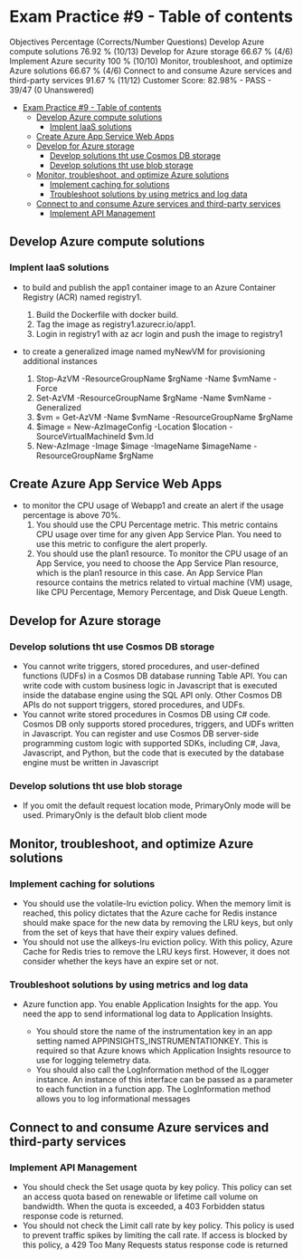 # Exam Practice #9 - Table of contents

Objectives Percentage (Corrects/Number Questions)
Develop Azure compute solutions 76.92 % (10/13)
Develop for Azure storage 66.67 % (4/6)
Implement Azure security 100 % (10/10)
Monitor, troubleshoot, and optimize Azure solutions 66.67 % (4/6)
Connect to and consume Azure services and third-party services 91.67 % (11/12)
Customer Score: 82.98% - PASS - 39/47 (0 Unanswered)

- [Exam Practice #9 - Table of contents](#exam-practice-9---table-of-contents)
  - [Develop Azure compute solutions](#develop-azure-compute-solutions)
    - [Implent IaaS solutions](#implent-iaas-solutions)
  - [Create Azure App Service Web Apps](#create-azure-app-service-web-apps)
  - [Develop for Azure storage](#develop-for-azure-storage)
    - [Develop solutions tht use Cosmos DB storage](#develop-solutions-tht-use-cosmos-db-storage)
    - [Develop solutions tht use blob storage](#develop-solutions-tht-use-blob-storage)
  - [Monitor, troubleshoot, and optimize Azure solutions](#monitor-troubleshoot-and-optimize-azure-solutions)
    - [Implement caching for solutions](#implement-caching-for-solutions)
    - [Troubleshoot solutions by using metrics and log data](#troubleshoot-solutions-by-using-metrics-and-log-data)
  - [Connect to and consume Azure services and third-party services](#connect-to-and-consume-azure-services-and-third-party-services)
    - [Implement API Management](#implement-api-management)

## Develop Azure compute solutions

### Implent IaaS solutions

- to build and publish the app1 container image to an Azure Container Registry (ACR) named registry1.

    1. Build the Dockerfile with docker build.
    2. Tag the image as registry1.azurecr.io/app1.
    3. Login in registry1 with az acr login and push the image to registry1

- to create a generalized image named myNewVM for provisioning additional instances

  1. Stop-AzVM -ResourceGroupName $rgName -Name $vmName -Force
  2. Set-AzVM -ResourceGroupName $rgName -Name $vmName -Generalized
  3. $vm = Get-AzVM -Name $vmName -ResourceGroupName $rgName
  4. $image = New-AzImageConfig -Location $location -SourceVirtualMachineId $vm.Id
  5. New-AzImage -Image $image -ImageName $imageName -ResourceGroupName $rgName

## Create Azure App Service Web Apps

- to monitor the CPU usage of Webapp1 and create an alert if the usage percentage is above 70%.
    1. You should use the CPU Percentage metric. This metric contains CPU usage over time for any given App Service Plan. You need to use this metric to configure the alert properly.
    2. You should use the plan1 resource. To monitor the CPU usage of an App Service, you need to choose the App Service Plan resource, which is the plan1 resource in this case. An App Service Plan resource contains the metrics related to virtual machine (VM) usage, like CPU Percentage, Memory Percentage, and Disk Queue Length.

## Develop for Azure storage

### Develop solutions tht use Cosmos DB storage

- You cannot write triggers, stored procedures, and user-defined functions (UDFs) in a Cosmos DB database running Table API. You can write code
with custom business logic in Javascript that is executed inside the database engine using the SQL API only. Other Cosmos DB APIs do not support
triggers, stored procedures, and UDFs.
- You cannot write stored procedures in Cosmos DB using C# code. Cosmos DB only supports stored procedures, triggers, and UDFs written in
Javascript. You can register and use Cosmos DB server-side programming custom logic with supported SDKs, including C#, Java, Javascript, and
Python, but the code that is executed by the database engine must be written in Javascript

### Develop solutions tht use blob storage

- If you omit the default request location mode, PrimaryOnly mode will be used. PrimaryOnly is the default blob client mode

## Monitor, troubleshoot, and optimize Azure solutions

### Implement caching for solutions

- You should use the volatile-lru eviction policy. When the memory limit is reached, this policy dictates that the Azure cache for Redis instance should make space for the new data by removing the LRU keys, but only from the set of keys that have their expiry values defined.
- You should not use the allkeys-lru eviction policy. With this policy, Azure Cache for Redis tries to remove the LRU keys first. However, it does not consider whether the keys have an expire set or not.

### Troubleshoot solutions by using metrics and log data

- Azure function app. You enable Application Insights for the app. You need the app to send informational log data to Application Insights.

  - You should store the name of the instrumentation key in an app setting named APPINSIGHTS_INSTRUMENTATIONKEY. This is required so that Azure knows which Application Insights resource to use for logging telemetry data.
  - You should also call the LogInformation method of the ILogger instance. An instance of this interface can be passed as a parameter to each function in a function app. The LogInformation method allows you to log informational messages

## Connect to and consume Azure services and third-party services

### Implement API Management

- You should check the Set usage quota by key policy. This policy can set an access quota based on renewable or lifetime call volume on bandwidth. When the quota is exceeded, a 403 Forbidden status response code is returned.
- You should not check the Limit call rate by key policy. This policy is used to prevent traffic spikes by limiting the call rate. If access is blocked by this policy, a 429 Too Many Requests status response code is returned
